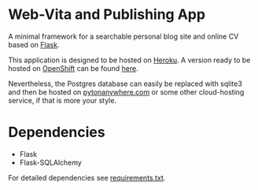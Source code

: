 Web-Vita and Publishing App 
=========

A minimal framework for a searchable personal blog site and online CV based on [Flask]. 

This application is designed to be hosted on [Heroku].  A version ready to be hosted on [OpenShift] can be found [here](https://github.com/niijv/webvita). 

Nevertheless, the Postgres database can easily be replaced with sqlite3 and then be hosted on [pytonanywhere.com](https://www.pythonanywhere.com) or some other cloud-hosting service, if that is more your style.

Dependencies
=========

* Flask
* Flask-SQLAlchemy

For detailed dependencies see [requirements.txt](/requirements.txt).

[Flask]:http://flask.pocoo.org/
[OpenShift]:https://www.openshift.com/
[Heroku]:https://www.heroku.com/

